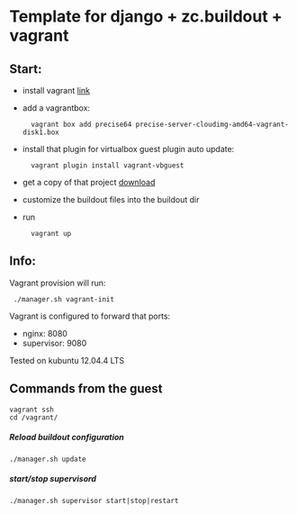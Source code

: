 # Template for django + zc.buildout + vagrant

## Start:

- install vagrant [link](http://www.vagrantup.com/)  
- add a vagrantbox:  

		vagrant box add precise64 precise-server-cloudimg-amd64-vagrant-disk1.box  

- install that plugin for virtualbox guest plugin auto update:  

		vagrant plugin install vagrant-vbguest  

- get a copy of that project [download](archive/master.zip)  
- customize the buildout files into the buildout dir
- run  

		vagrant up  

## Info:
Vagrant provision will run:

	 ./manager.sh vagrant-init  

Vagrant is configured to forward that ports:

- nginx: 8080  
- supervisor: 9080  

Tested on kubuntu 12.04.4 LTS


## Commands from the guest
	vagrant ssh
	cd /vagrant/

##### Reload buildout configuration
	./manager.sh update 

##### start/stop supervisord
	./manager.sh supervisor start|stop|restart
